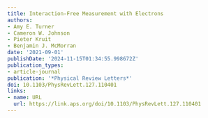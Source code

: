 ```yaml
---
title: Interaction-Free Measurement with Electrons
authors:
- Amy E. Turner
- Cameron W. Johnson
- Pieter Kruit
- Benjamin J. McMorran
date: '2021-09-01'
publishDate: '2024-11-15T01:34:55.998672Z'
publication_types:
- article-journal
publication: '*Physical Review Letters*'
doi: 10.1103/PhysRevLett.127.110401
links:
- name: URL
  url: https://link.aps.org/doi/10.1103/PhysRevLett.127.110401
---
```

